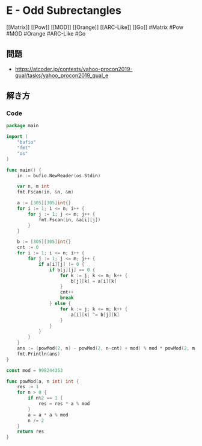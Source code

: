 # E - Odd Subrectangles
[[Matrix]] [[Pow]] [[MOD]] [[Orange]] [[ARC-Like]] [[Go]]
#Matrix #Pow #MOD #Orange #ARC-Like #Go 

## 問題
- https://atcoder.jp/contests/yahoo-procon2019-qual/tasks/yahoo_procon2019_qual_e

## 解き方
### Code
```go
package main

import (
	"bufio"
	"fmt"
	"os"
)

func main() {
	in := bufio.NewReader(os.Stdin)

	var n, m int
	fmt.Fscan(in, &n, &m)

	a := [305][305]int{}
	for i := 1; i <= n; i++ {
		for j := 1; j <= m; j++ {
			fmt.Fscan(in, &a[i][j])
		}
	}

	b := [305][305]int{}
	cnt := 0
	for i := 1; i <= n; i++ {
		for j := 1; j <= m; j++ {
			if a[i][j] != 0 {
				if b[j][j] == 0 {
					for k := j; k <= m; k++ {
						b[j][k] = a[i][k]
					}
					cnt++
					break
				} else {
					for k := j; k <= m; k++ {
						a[i][k] ^= b[j][k]
					}
				}
			}
		}
	}
	ans := (powMod(2, n) - powMod(2, n-cnt) + mod) % mod * powMod(2, m-1) % mod
	fmt.Println(ans)
}

const mod = 998244353

func powMod(a, n int) int {
	res := 1
	for n > 0 {
		if n%2 == 1 {
			res = res * a % mod
		}
		a = a * a % mod
		n /= 2
	}
	return res
}
```
